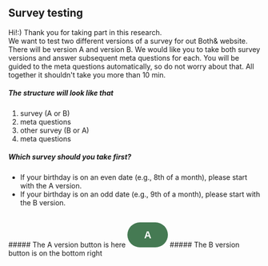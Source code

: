 ## Survey testing
Hi!:) Thank you for taking part in this research.  
We want to test two different versions of a survey for out Both& website. There will be version A and version B. We would like you to take both survey versions and answer subsequent meta questions for each. You will be guided to the meta questions automatically, so do not worry about that. All together it shouldn't take you more than 10 min.
<br />
##### The structure will look like that
1. survey (A or B)
2. meta questions
3. other survey (B or A)
4. meta questions 
##### Which survey should you take first?
- If your birthday is on an even date (e.g., 8th of a month), please start with the A version.
- If your birthday is on an odd date (e.g., 9th of a month), please start with the B version.
<br />
##### The A version button is here <a class="typeform-share button" href="https://form.typeform.com/to/SczGpFGi?typeform-medium=embed-snippet" data-mode="drawer_left" style="display:inline-block;text-decoration:none;background-color:#457A53;color:white;cursor:pointer;font-family:Helvetica,Arial,sans-serif;font-size:20px;line-height:50px;text-align:center;margin:0;height:50px;padding:0px 33px;border-radius:25px;max-width:100%;white-space:nowrap;overflow:hidden;text-overflow:ellipsis;font-weight:bold;-webkit-font-smoothing:antialiased;-moz-osx-font-smoothing:grayscale;" target="_blank">A </a> <script> (function() { var qs,js,q,s,d=document, gi=d.getElementById, ce=d.createElement, gt=d.getElementsByTagName, id="typef_orm_share", b="https://embed.typeform.com/"; if(!gi.call(d,id)){ js=ce.call(d,"script"); js.id=id; js.src=b+"embed.js"; q=gt.call(d,"script")[0]; q.parentNode.insertBefore(js,q) } })() </script>
##### The B version button is on the bottom right
<div class="cui-embed" data-cui-uid="brvfRVMp" data-cui-avatar="https://images.typeform.com/images/sqwX4feQSRBe" data-cui-mode="pill" data-cui-pill-button-color="#457A53"></div><script src="https://public-assets.typeform.com/confab/embed.js" async></script>
<br />
<br />
<br />

